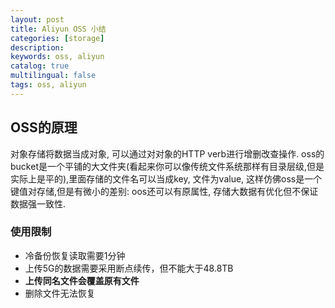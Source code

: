 ```yaml
---
layout: post
title: Aliyun OSS 小结
categories: [storage]
description:
keywords: oss, aliyun
catalog: true
multilingual: false
tags: oss, aliyun
---
```

## OSS的原理
对象存储将数据当成对象, 可以通过对对象的HTTP verb进行增删改查操作. oss的bucket是一个平铺的大文件夹(看起来你可以像传统文件系统那样有目录层级,但是实际上是平的),里面存储的文件名可以当成key, 文件为value, 这样仿佛oss是一个键值对存储,但是有微小的差别: oos还可以有原属性, 存储大数据有优化但不保证数据强一致性.  

### 使用限制
- 冷备份恢复读取需要1分钟
- 上传5G的数据需要采用断点续传，但不能大于48.8TB
- **上传同名文件会覆盖原有文件**
- 删除文件无法恢复
